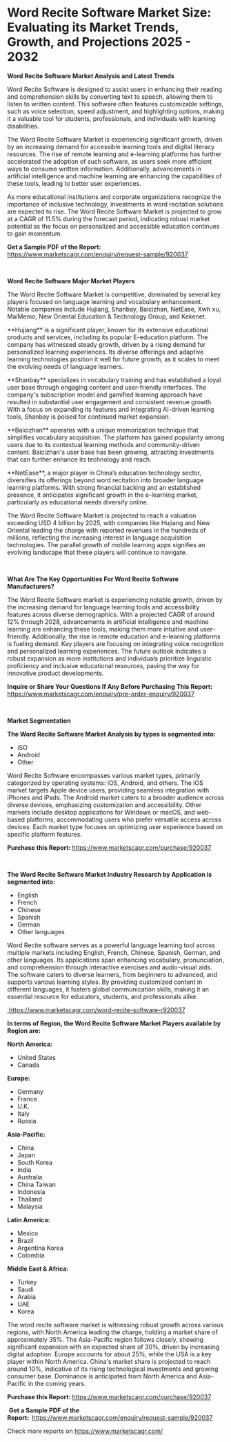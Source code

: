 <p><h1>Word Recite Software Market Size: Evaluating its Market Trends, Growth, and Projections 2025 - 2032</h1></p><p><strong>Word Recite Software Market Analysis and Latest Trends</strong></p>
<p><p>Word Recite Software is designed to assist users in enhancing their reading and comprehension skills by converting text to speech, allowing them to listen to written content. This software often features customizable settings, such as voice selection, speed adjustment, and highlighting options, making it a valuable tool for students, professionals, and individuals with learning disabilities. </p><p>The Word Recite Software Market is experiencing significant growth, driven by an increasing demand for accessible learning tools and digital literacy resources. The rise of remote learning and e-learning platforms has further accelerated the adoption of such software, as users seek more efficient ways to consume written information. Additionally, advancements in artificial intelligence and machine learning are enhancing the capabilities of these tools, leading to better user experiences.</p><p>As more educational institutions and corporate organizations recognize the importance of inclusive technology, investments in word recitation solutions are expected to rise. The Word Recite Software Market is projected to grow at a CAGR of 11.5% during the forecast period, indicating robust market potential as the focus on personalized and accessible education continues to gain momentum.</p></p>
<p><strong>Get a Sample PDF of the Report:&nbsp;</strong> <a href="https://www.marketscagr.com/enquiry/request-sample/920037?utm_campaign=2822&utm_medium=2&utm_source=Github&utm_content=ia&utm_term=07032025&utm_id=word-recite-software">https://www.marketscagr.com/enquiry/request-sample/920037</a></p>
<p>&nbsp;</p>
<p><strong>Word Recite Software Major Market Players</strong></p>
<p><p>The Word Recite Software Market is competitive, dominated by several key players focused on language learning and vocabulary enhancement. Notable companies include Hujiang, Shanbay, Baicizhan, NetEase, Xwh xu, MaiMemo, New Oriental Education & Technology Group, and Kekenet.</p><p>**Hujiang** is a significant player, known for its extensive educational products and services, including its popular E-education platform. The company has witnessed steady growth, driven by a rising demand for personalized learning experiences. Its diverse offerings and adaptive learning technologies position it well for future growth, as it scales to meet the evolving needs of language learners.</p><p>**Shanbay** specializes in vocabulary training and has established a loyal user base through engaging content and user-friendly interfaces. The company's subscription model and gamified learning approach have resulted in substantial user engagement and consistent revenue growth. With a focus on expanding its features and integrating AI-driven learning tools, Shanbay is poised for continued market expansion.</p><p>**Baicizhan** operates with a unique memorization technique that simplifies vocabulary acquisition. The platform has gained popularity among users due to its contextual learning methods and community-driven content. Baicizhan's user base has been growing, attracting investments that can further enhance its technology and reach.</p><p>**NetEase**, a major player in China’s education technology sector, diversifies its offerings beyond word recitation into broader language learning platforms. With strong financial backing and an established presence, it anticipates significant growth in the e-learning market, particularly as educational needs diversify online.</p><p>The Word Recite Software Market is projected to reach a valuation exceeding USD 4 billion by 2025, with companies like Hujiang and New Oriental leading the charge with reported revenues in the hundreds of millions, reflecting the increasing interest in language acquisition technologies. The parallel growth of mobile learning apps signifies an evolving landscape that these players will continue to navigate.</p></p>
<p>&nbsp;</p>
<p><strong>What Are The Key Opportunities For Word Recite Software Manufacturers?</strong></p>
<p><p>The Word Recite Software market is experiencing notable growth, driven by the increasing demand for language learning tools and accessibility features across diverse demographics. With a projected CAGR of around 12% through 2028, advancements in artificial intelligence and machine learning are enhancing these tools, making them more intuitive and user-friendly. Additionally, the rise in remote education and e-learning platforms is fueling demand. Key players are focusing on integrating voice recognition and personalized learning experiences. The future outlook indicates a robust expansion as more institutions and individuals prioritize linguistic proficiency and inclusive educational resources, paving the way for innovative product developments.</p></p>
<p><strong>Inquire or Share Your Questions If Any Before Purchasing This Report:</strong> <a href="https://www.marketscagr.com/enquiry/pre-order-enquiry/920037?utm_campaign=2822&utm_medium=2&utm_source=Github&utm_content=ia&utm_term=07032025&utm_id=word-recite-software">https://www.marketscagr.com/enquiry/pre-order-enquiry/920037</a></p>
<p>&nbsp;</p>
<p><strong>Market Segmentation</strong></p>
<p><strong>The Word Recite Software Market Analysis by types is segmented into:</strong></p>
<p><ul><li>iSO</li><li>Android</li><li>Other</li></ul></p>
<p><p>Word Recite Software encompasses various market types, primarily categorized by operating systems: iOS, Android, and others. The iOS market targets Apple device users, providing seamless integration with iPhones and iPads. The Android market caters to a broader audience across diverse devices, emphasizing customization and accessibility. Other markets include desktop applications for Windows or macOS, and web-based platforms, accommodating users who prefer versatile access across devices. Each market type focuses on optimizing user experience based on specific platform features.</p></p>
<p><strong>Purchase this Report:&nbsp;</strong><a href="https://www.marketscagr.com/purchase/920037?utm_campaign=2822&utm_medium=2&utm_source=Github&utm_content=ia&utm_term=07032025&utm_id=word-recite-software">https://www.marketscagr.com/purchase/920037</a></p>
<p>&nbsp;</p>
<p><strong>The Word Recite Software Market Industry Research by Application is segmented into:</strong></p>
<p><ul><li>English</li><li>French</li><li>Chinese</li><li>Spanish</li><li>German</li><li>Other languages</li></ul></p>
<p><p>Word Recite software serves as a powerful language learning tool across multiple markets including English, French, Chinese, Spanish, German, and other languages. Its applications span enhancing vocabulary, pronunciation, and comprehension through interactive exercises and audio-visual aids. The software caters to diverse learners, from beginners to advanced, and supports various learning styles. By providing customized content in different languages, it fosters global communication skills, making it an essential resource for educators, students, and professionals alike.</p></p>
<p><a href="https://www.marketscagr.com/word-recite-software-r920037?utm_campaign=2822&utm_medium=2&utm_source=Github&utm_content=ia&utm_term=07032025&utm_id=word-recite-software">&nbsp;https://www.marketscagr.com/word-recite-software-r920037</a></p>
<p><strong>In terms of Region, the Word Recite Software Market Players available by Region are:</strong></p>
<p>
    <p> <strong> North America: </strong>
        <ul>
            <li>United States</li>
            <li>Canada</li>
        </ul>
        </p> 
    <p> <strong> Europe: </strong>
        <ul>
            <li>Germany</li>
            <li>France</li>
            <li>U.K.</li>
            <li>Italy</li>
            <li>Russia</li>
        </ul>
        </p> 
    <p> <strong> Asia-Pacific: </strong>
        <ul>
            <li>China</li>
            <li>Japan</li>
            <li>South Korea</li>
            <li>India</li>
            <li>Australia</li>
            <li>China Taiwan</li>
            <li>Indonesia</li>
            <li>Thailand</li>
            <li>Malaysia</li>
        </ul>
        </p> 
    <p> <strong> Latin America: </strong>
        <ul>
            <li>Mexico</li>
            <li>Brazil</li>
            <li>Argentina Korea</li>
            <li>Colombia</li>
        </ul>
        </p> 
    <p> <strong> Middle East & Africa: </strong>
        <ul>
            <li>Turkey</li>
            <li>Saudi</li>
            <li>Arabia</li>
            <li>UAE</li>
            <li>Korea</li>
        </ul>
    </p>
    </p>
<p><p>The word recite software market is witnessing robust growth across various regions, with North America leading the charge, holding a market share of approximately 35%. The Asia-Pacific region follows closely, showing significant expansion with an expected share of 30%, driven by increasing digital adoption. Europe accounts for about 25%, while the USA is a key player within North America. China's market share is projected to reach around 10%, indicative of its rising technological investments and growing consumer base. Dominance is anticipated from North America and Asia-Pacific in the coming years.</p></p>
<p><strong>Purchase this Report: </strong><a href="https://www.marketscagr.com/purchase/920037?utm_campaign=2822&utm_medium=2&utm_source=Github&utm_content=ia&utm_term=07032025&utm_id=word-recite-software">https://www.marketscagr.com/purchase/920037</a></p>
<p>&nbsp;<strong>Get a Sample PDF of the Report:&nbsp;&nbsp;</strong><a href="https://www.marketscagr.com/enquiry/request-sample/920037?utm_campaign=2822&utm_medium=2&utm_source=Github&utm_content=ia&utm_term=07032025&utm_id=word-recite-software">https://www.marketscagr.com/enquiry/request-sample/920037</a></p>
<p><strong></strong></p>
<p>Check more reports on <a href="https://www.marketscagr.com/?utm_campaign=2822&utm_medium=2&utm_source=Github&utm_content=ia&utm_term=07032025&utm_id=word-recite-software">https://www.marketscagr.com/</a></p>